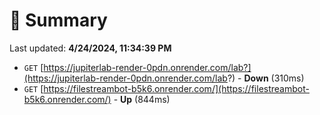 # 📖 Summary
Last updated: **4/24/2024, 11:34:39 PM**

- `GET` [https://jupiterlab-render-0pdn.onrender.com/lab?](https://jupiterlab-render-0pdn.onrender.com/lab?) - **Down** (310ms)
- `GET` [https://filestreambot-b5k6.onrender.com/](https://filestreambot-b5k6.onrender.com/) - **Up** (844ms)
